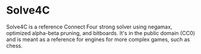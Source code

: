 # Solve4C

Solve4C is a reference Connect Four strong solver using negamax, optimized alpha-beta pruning, and bitboards.
It's in the public domain (CC0) and is meant as a reference for engines for more complex games, such as chess.
